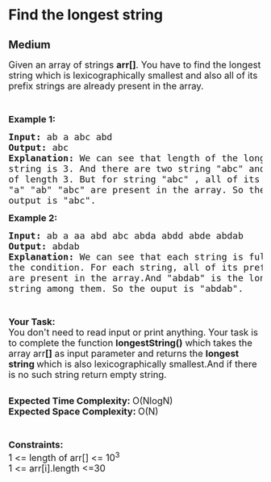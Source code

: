 # Find the longest string
## Medium
<div class="problems_problem_content__Xm_eO"><p><span style="font-size:18px">Given an array of strings <strong>arr[]</strong>. You have to find the longest string which is&nbsp;lexicographically smallest and also&nbsp;all of its prefix strings are already present in the array.</span></p>

<p>&nbsp;</p>

<p><strong><span style="font-size:18px">Example 1:</span></strong></p>

<pre style="position: relative;"><span style="font-size:18px"><strong>Input:</strong> ab a abc abd</span>
<span style="font-size:18px"><strong>Output:</strong> abc</span>
<strong><span style="font-size:18px">Explanation: </span></strong><span style="font-size:18px">We can see that length of the longest </span>
<span style="font-size:18px">string is 3. And there are two string "abc" and "abd"</span>
<span style="font-size:18px">of length 3. But for string "abc" , all of its prefix</span>
<span style="font-size:18px">"a" "ab" "abc" are present in the array. So the</span>
<span style="font-size:18px">output is "abc".</span><div class="open_grepper_editor" title="Edit &amp; Save To Grepper"></div></pre>

<p><strong><span style="font-size:18px">Example 2:</span></strong></p>

<pre style="position: relative;"><strong><span style="font-size:18px">Input: </span></strong><span style="font-size:18px">ab a aa abd abc<strong><span style="font-size:18px"> </span></strong>abda abdd abde abdab</span>
<strong><span style="font-size:18px">Output: </span></strong><span style="font-size:18px">abdab</span>
<strong><span style="font-size:18px">Explanation: </span></strong><span style="font-size:18px">We can see that each string is fulfilling</span>
<span style="font-size:18px">the condition. For each string, all of its prefix </span>
<span style="font-size:18px">are present in the array.And "abdab" is the longest</span>
<span style="font-size:18px">string among them. So the ouput is "abdab".</span><div class="open_grepper_editor" title="Edit &amp; Save To Grepper"></div></pre>

<p>&nbsp;</p>

<p><span style="font-size:18px"><strong>Your Task:&nbsp;&nbsp;</strong><br>
You don't need to read input or print anything. Your task is to complete the function&nbsp;<strong>longestString()</strong>&nbsp;which takes the array arr<strong>[]</strong>&nbsp;as input parameter&nbsp;and returns the <strong>longest string </strong>which is also lexicographically&nbsp;smallest.And if there is no such string return empty string.</span><br>
&nbsp;</p>

<p><span style="font-size:18px"><strong>Expected Time Complexity: </strong>O(NlogN)<br>
<strong>Expected Space Complexity: </strong>O(N)</span></p>

<p>&nbsp;</p>

<p><span style="font-size:18px"><strong>Constraints:</strong><br>
1 &lt;= length of arr[]&nbsp;&lt;= 10<sup>3</sup><br>
1 &lt;= arr[i].length&nbsp;&lt;=30</span></p>
</div>